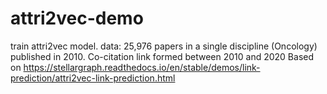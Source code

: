 # attri2vec-demo
train attri2vec model.
data: 25,976 papers in a single discipline (Oncology) published in 2010. Co-citation link formed between 2010 and 2020
Based on https://stellargraph.readthedocs.io/en/stable/demos/link-prediction/attri2vec-link-prediction.html
